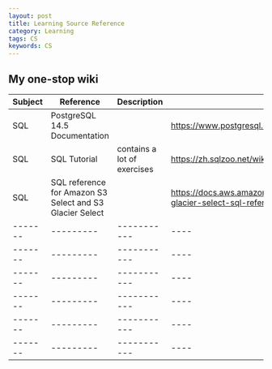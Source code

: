 ```yaml
---
layout: post
title: Learning Source Reference 
category: Learning
tags: CS
keywords: CS
---
```


## My one-stop wiki ##

| Subject | Reference | Description | Link |
| ------- | --------- | ----------- | ---- |
| SQL | PostgreSQL 14.5 Documentation |  | https://www.postgresql.org/docs/current/index.html() |
| SQL | SQL Tutorial | contains a lot of exercises | https://zh.sqlzoo.net/wiki/SQL_Tutorial() |
| SQL | SQL reference for Amazon S3 Select and S3 Glacier Select |  | https://docs.aws.amazon.com/AmazonS3/latest/userguide/s3-glacier-select-sql-reference.html() |
| ------- | --------- | ----------- | ---- |
| ------- | --------- | ----------- | ---- |
| ------- | --------- | ----------- | ---- |
| ------- | --------- | ----------- | ---- |
| ------- | --------- | ----------- | ---- |
| ------- | --------- | ----------- | ---- |